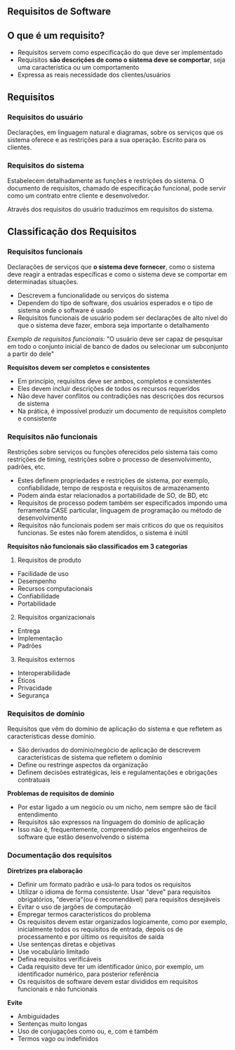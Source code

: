 ## Requisitos de Software

## O que é um requisito?
- Requisitos servem como especificação do que deve ser implementado
- Requisitos **são descrições de como o sistema deve se comportar**, seja uma característica ou um comportamento
- Expressa as reais necessidade dos clientes/usuários 

## Requisitos

### Requisitos do usuário
Declarações, em linguagem natural e diagramas, sobre os serviços que os sistema oferece e as restrições para a sua operação. Escrito para os clientes.

### Requisitos do sistema
Estabelecem detalhadamente as funções e restrições do sistema. O documento de requisitos, chamado de especificação funcional, pode servir como um contrato entre cliente e desenvolvedor.

Através dos requisitos do usuário traduzimos em requisitos do sistema. 

## Classificação dos Requisitos

### Requisitos funcionais
Declarações de serviços que **o sistema deve fornecer**, como o sistema deve reagir a entradas específicas e como o sistema deve se comportar em determinadas situações.

- Descrevem a funcionalidade ou serviços do sistema
- Dependem do tipo de software, dos usuários esperados e o tipo de sistema onde o software é usado
- Requisitos funcionais de usuário podem ser declarações de alto nível do que o sistema deve fazer, embora seja importante o detalhamento

*Exemplo de requisitos funcionais:*
"O usuário deve ser capaz de pesquisar em todo o conjunto inicial de banco de dados ou selecionar um subconjunto a partir do dele"

**Requisitos devem ser completos e consistentes**
- Em princípio, requisitos deve ser ambos, completos e consistentes
- Eles devem incluir descrições de todos os recursos requeridos
- Não deve haver conflitos ou contradições nas descrições dos recursos de sistema
- Na prática, é impossível produzir um documento de requisitos completo e consistente


### Requisitos não funcionais
Restrições sobre serviços ou funções oferecidos pelo sistema tais como restrições de timing, restrições sobre o processo de desenvolvimento, padrões, etc.

- Estes definem propriedades e restrições de sistema, por exemplo, confiabilidade, tempo de resposta e requisitos de armazenamento
- Podem ainda estar relacionados a portabilidade de SO, de BD, etc
- Requisitos de processo podem também ser especificados impondo uma ferramenta CASE particular, linguagem de programação ou método de desenvolvimento
- Requisitos não funcionais podem ser mais críticos do que os requisitos funcionas. Se estes não forem atendidos, o sistema é inútil

**Requisitos não funcionais são classificados em 3 categorias**
1. Requisitos de produto
- Facilidade de uso
- Desempenho
- Recursos computacionais
- Confiabilidade
- Portabilidade

2. Requisitos organizacionais
- Entrega
- Implementação
- Padrões

3. Requisitos externos
- Interoperabilidade
- Éticos
- Privacidade
- Segurança


### Requisitos de domínio
Requisitos que vêm do domínio de aplicação do sistema e que refletem as características desse domínio.

- São derivados do domínio/negócio de aplicação de descrevem características de sistema que refletem o domínio
- Define ou restringe aspectos da organização
- Definem decisões estratégicas, leis e regulamentações e obrigações contratuais

**Problemas de requisitos de domínio**
- Por estar ligado a um negócio ou um nicho, nem sempre são de fácil entendimento
- Requisitos são expressos na linguagem do domínio de aplicação
- Isso não é, frequentemente, compreendido pelos engenheiros de software que estão desenvolvendo o sistema

### Documentação dos requisitos

**Diretrizes pra elaboração**
- Definir um formato padrão e usá-lo para todos os requisitos
- Utilizar o idioma de forma consistente. Usar "deve" para requisitos obrigatórios, "deveria"(ou é recomendável) para requisitos desejáveis
- Evitar o uso de jargões de computação
- Empregar termos característicos do problema
- Os requisitos devem estar organizados logicamente, como por exemplo, inicialmente todos os requisitos de entrada, depois os de processamento e por último os requisitos de saída
- Use sentenças diretas e objetivas
- Use vocabulário limitado
- Defina requisitos verificáveis
- Cada requisito deve ter um identificador único, por exemplo, um identificador numérico, para posterior referência
- Os requisitos de software devem estar divididos em requisitos funcionais e não funcionais

**Evite**
- Ambiguidades
- Sentenças muito longas
- Uso de conjugações como ou, e, com e também
- Termos vago ou indefinidos
